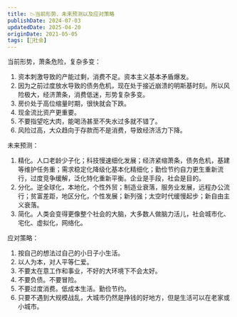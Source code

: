 ```yaml
---
title: 📉当前形势、未来预测以及应对策略
publishDate: 2024-07-03
updatedDate: 2025-04-20
originDate: 2021-05-05
tags: [👫社会]
---
```


当前形势，萧条危险，复杂多变：

1. 资本刺激导致的产能过剩，消费不足。资本主义基本矛盾爆发。
2. 因为之前过度放水导致的债务危机，现在处于接近崩溃的明斯基时刻。所以风险极大，经济萧条，消费低迷，形势复杂多变。
3. 房价处于高位缩量时期，很快就会下跌。
4. 现金流比资产更重要。
5. 不要指望吃大肉，能喝汤甚至不失水过多就不错了。
6. 风险过高，大众趋向于存款而不是消费，导致经济活力下降。

未来预测：

1. 精化。人口老龄少子化；科技慢速细化发展；经济紧缩萧条，债务危机，基建等维护任务重；需求稳定化降级化基本化精细化；勤俭节约自力更生重新流行，过度竞争缓解，泛化特化重新平衡。企业是手段，社会是目的。
2. 分化。逆全球化，本地化，个性外贸；制造业衰落，服务业发展，远程办公流行；贫富差距，地区分化，个性发展；新列强；太空时代缓慢起步；新自由主义衰落。
3. 简化。人类会变得更像整个社会的大脑，大多数人做脑力活儿，社会城市化、宅化、虚拟化，网络化。

应对策略：

1. 按自己的想法过自己的小日子小生活。
2. 以人为本，对人平等仁爱。
3. 不要太在意工作和事业，不好的大环境下不会太好。
4. 不要负债。不要冒险。
5. 不要过度消费。低成本生活。勤俭节约。
6. 只要不遇到大规模战乱，大城市仍然是挣钱的好地方，但是生活可以在老家或小城市。
